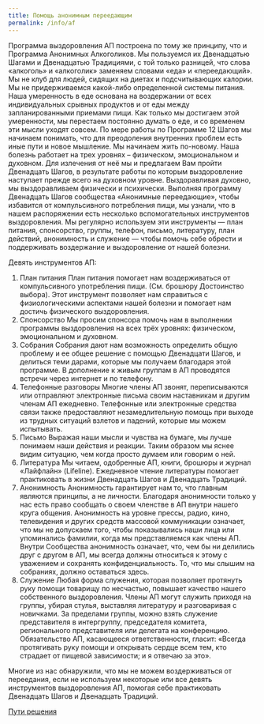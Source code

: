 ```yaml
---
title: Помощь анонимным переедающим
permalink: /info/af
---
```

Программа выздоровления АП построена по тому же принципу, что и Программа Анонимных Алкоголиков. Мы пользуемся их Двенадцатью Шагами и Двенадцатью Традициями, с той только разницей, что слова «алкоголь» и «алкоголик» заменяем словами «еда» и «переедающий». Мы не клуб для людей, сидящих на диетах и подсчитывающих калории. Мы не придерживаемся какой-либо определенной системы питания. Наша умеренность в еде основана на воздержании от всех индивидуальных срывных продуктов и от еды между запланированными приемами пищи. Как только мы достигаем этой умеренности, мы перестаем постоянно думать о еде, и со временем эти мысли уходят совсем. По мере работы по Программе 12 Шагов мы начинаем понимать, что для преодоления внутренних проблем есть иные пути и новое мышление. Мы начинаем жить по-новому. Наша болезнь работает на трех уровнях – физическом, эмоциональном и духовном. Для излечения от неё мы и предлагаем Вам пройти Двенадцать Шагов, в результате работы по которым выздоровление наступает прежде всего на духовном уровне. Выздоравливая духовно, мы выздоравливаем физически и психически. Выполняя программу Двенадцать Шагов сообщества «Анонимные переедающие», чтобы избавится от компульсивного потребления пищи, мы узнали, что в нашем распоряжении есть несколько вспомогательных инструментов выздоровления. Мы регулярно используем эти инструменты — план питания, спонсорство, группы, телефон, письмо, литературу, план действий, анонимность и служение — чтобы помочь себе обрести и поддерживать воздержание и выздоровление от нашей болезни.

Девять инструментов АП:

1. План питания
План питания помогает нам воздерживаться от компульсивного употребления пищи. (См. брошюру Достоинство выбора). Этот инструмент позволяет нам справиться с физиологическими аспектами нашей болезни и помогает нам достичь физического выздоровления.
2. Спонсорство
Мы просим спонсора помочь нам в выполнении программы выздоровления на всех трёх уровнях: физическом, эмоциональном и духовном.
3. Собрания
Собрания дают нам возможность определить общую проблему и ее общее решение с помощью Двенадцати Шагов, и делиться теми дарами, которые мы получаем благодаря этой программе. В дополнение к живым группам в АП проводятся встречи через интернет и по телефону.
4. Телефонные разговоры
Многие члены АП звонят, переписываются или отправляют электронные письма своим наставникам и другим членам АП ежедневно. Телефонные или электронные средства связи также предоставляют незамедлительную помощь при выходе из трудных ситуаций взлетов и падений, которые мы можем испытывать.
5. Письмо
Выражая наши мысли и чувства на бумаге, мы лучше понимаем наши действия и реакции. Таким образом мы яснее видим ситуацию, чем когда просто думаем или говорим о ней.
6. Литература
Мы читаем, одобренные АП, книги, брошюры и журнал «Лайфлайн» (Lifeline). Ежедневное чтение литературы помогает практиковать в жизни Двенадцать Шагов и Двенадцать Традиций.
8. Анонимность
Анонимность гарантирует нам то, что главным являются принципы, а не личности. Благодаря анонимности только у нас есть право сообщать о своем членстве в АП внутри нашего круга общения.
Анонимность на уровне прессы, радио, кино, телевидения и других средств массовой коммуникации означает, что мы не допускаем того, чтобы показывались наши лица или упоминались фамилии, когда мы
представляемся как члены АП. Внутри Сообщества анонимность означает, что, чем бы ни
делились друг с другом в АП, мы всегда должны относиться к этому с уважением и сохранять
конфиденциальность. То, что мы слышим на собраниях, должно оставаться здесь.
9. Служение
Любая форма служения, которая позволяет протянуть руку помощи товарищу по несчастью, повышает качество нашего собственного выздоровления. Члены АП могут служить приходя на группы, убирая стулья, выставляя литературу и разговаривая с новичками. За пределами группы, можно взять служение представителя в интергруппу, председателя комитета, регионального представителя или делегата на конференцию. Обязательство АП, касающееся ответственности, гласит: «Всегда протягивать руку помощи и открывать сердце всем тем, кто страдает от пищевой зависимости; и я отвечаю за это».

Многие из нас обнаружили, что мы не можем воздерживаться от переедания, если не используем
некоторые или все девять инструментов выздоровления АП, помогая себе практиковать Двенадцать Шагов
и Двенадцать Традиций.

[Пути решения](/solutions/af)